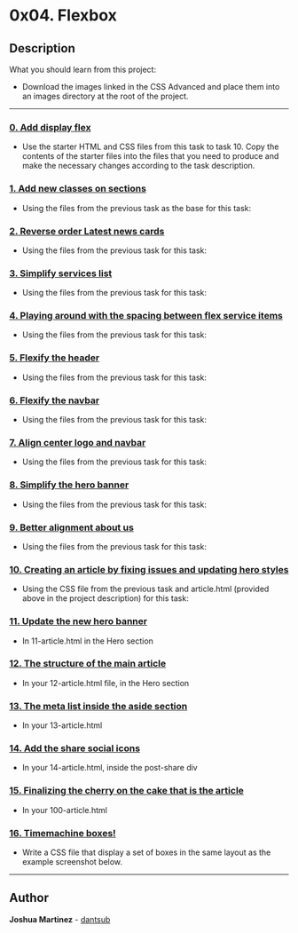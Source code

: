 # 0x04. Flexbox

## Description

What you should learn from this project:

* Download the images linked in the CSS Advanced and place them into an images directory at the root of the project.

---

### [0. Add display flex](./0-index.html)

* Use the starter HTML and CSS files from this task to task 10. Copy the contents of the starter files into the files that you need to produce and make the necessary changes according to the task description.

### [1. Add new classes on sections](./1-index.html)

* Using the files from the previous task as the base for this task:

### [2. Reverse order Latest news cards](./2-index.html)

* Using the files from the previous task for this task:

### [3. Simplify services list](./3-index.html)

* Using the files from the previous task for this task:

### [4. Playing around with the spacing between flex service items](./4-index.html)

* Using the files from the previous task for this task:

### [5. Flexify the header](./5-index.html)

* Using the files from the previous task for this task:

### [6. Flexify the navbar](./6-index.html)

* Using the files from the previous task for this task:

### [7. Align center logo and navbar](./7-index.html)

* Using the files from the previous task for this task:

### [8. Simplify the hero banner](./8-index.html)

* Using the files from the previous task for this task:

### [9. Better alignment about us](./9-index.html)

* Using the files from the previous task for this task:

### [10.  Creating an article by fixing issues and updating hero styles](./10-article.html)

* Using the CSS file from the previous task and  article.html (provided above in the project description) for this task:

### [11. Update the new hero banner](./11-article.html)

* In 11-article.html in the Hero section

### [12. The structure of the main article](./12-article.html)

* In your 12-article.html file, in the Hero section

### [13. The meta list inside the aside section](./13-article.html)

* In your 13-article.html

### [14. Add the share social icons](./14-article.html)

* In your 14-article.html, inside the post-share div

### [15. Finalizing the cherry on the cake that is the article](./100-article.html)

* In your 100-article.html

### [16. Timemachine boxes!](./101-style.css)

* Write a CSS file that display a set of boxes in the same layout as the example screenshot below.

---

## Author

**Joshua Martinez** - [dantsub](https://github.com/dantsub)
